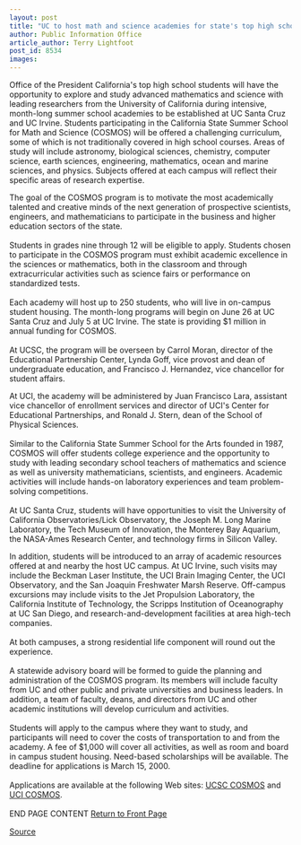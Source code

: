 ```yaml
---
layout: post
title: "UC to host math and science academies for state's top high school students"
author: Public Information Office
article_author: Terry Lightfoot
post_id: 8534
images:
---
```


<p>
  Office of the President California's top high school students will have the opportunity to explore and study advanced mathematics and science with leading researchers from the University of California during intensive, month-long summer school academies to be established at UC Santa Cruz and UC Irvine. Students participating in the California State Summer School for Math and Science (COSMOS) will be offered a challenging curriculum, some of which is not traditionally covered in high school courses. Areas of study will include astronomy, biological sciences, chemistry, computer science, earth sciences, engineering, mathematics, ocean and marine sciences, and physics. Subjects offered at each campus will reflect their specific areas of research expertise.
</p>
<p>
  The goal of the COSMOS program is to motivate the most academically talented and creative minds of the next generation of prospective scientists, engineers, and mathematicians to participate in the business and higher education sectors of the state.<br>
  <br>
  Students in grades nine through 12 will be eligible to apply. Students chosen to participate in the COSMOS program must exhibit academic excellence in the sciences or mathematics, both in the classroom and through extracurricular activities such as science fairs or performance on standardized tests.<br>
  <br>
  Each academy will host up to 250 students, who will live in on-campus student housing. The month-long programs will begin on June 26 at UC Santa Cruz and July 5 at UC Irvine. The state is providing $1 million in annual funding for COSMOS.<br>
  <br>
  At UCSC, the program will be overseen by Carrol Moran, director of the Educational Partnership Center, Lynda Goff, vice provost and dean of undergraduate education, and Francisco J. Hernandez, vice chancellor for student affairs.
</p>
<p>
  At UCI, the academy will be administered by Juan Francisco Lara, assistant vice chancellor of enrollment services and director of UCI's Center for Educational Partnerships, and Ronald J. Stern, dean of the School of Physical Sciences.<br>
  <br>
  Similar to the California State Summer School for the Arts founded in 1987, COSMOS will offer students college experience and the opportunity to study with leading secondary school teachers of mathematics and science as well as university mathematicians, scientists, and engineers. Academic activities will include hands-on laboratory experiences and team problem-solving competitions.<br>
  <br>
  At UC Santa Cruz, students will have opportunities to visit the University of California Observatories/Lick Observatory, the Joseph M. Long Marine Laboratory, the Tech Museum of Innovation, the Monterey Bay Aquarium, the NASA-Ames Research Center, and technology firms in Silicon Valley.
</p>
<p>
  In addition, students will be introduced to an array of academic resources offered at and nearby the host UC campus. At UC Irvine, such visits may include the Beckman Laser Institute, the UCI Brain Imaging Center, the UCI Observatory, and the San Joaquin Freshwater Marsh Reserve. Off-campus excursions may include visits to the Jet Propulsion Laboratory, the California Institute of Technology, the Scripps Institution of Oceanography at UC San Diego, and research-and-development facilities at area high-tech companies.<br>
  <br>
  At both campuses, a strong residential life component will round out the experience.<br>
  <br>
  A statewide advisory board will be formed to guide the planning and administration of the COSMOS program. Its members will include faculty from UC and other public and private universities and business leaders. In addition, a team of faculty, deans, and directors from UC and other academic institutions will develop curriculum and activities.<br>
  <br>
  Students will apply to the campus where they want to study, and participants will need to cover the costs of transportation to and from the academy. A fee of $1,000 will cover all activities, as well as room and board in campus student housing. Need-based scholarships will be available. The deadline for applications is March 15, 2000.<br>
  <br>
  Applications are available at the following Web sites: <a href="http://epc.ucsc.edu/cosmos">UCSC COSMOS</a> and <a href="http://www.cosmos.uci.edu/">UCI COSMOS</a>.<br>
  <br>
  END PAGE CONTENT <a href="../../index.html">Return to Front Page</a> <img align="bottom" alt=" " border="0" height="1" src="../../images/trans.gif" width="385">
</p>
<p><a href="http://www1.ucsc.edu/currents/99-00/01-17/academy.html" title="Permalink to academy">Source</a></p>

